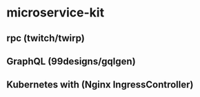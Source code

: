 # microservice-kit

## rpc (twitch/twirp)

## GraphQL (99designs/gqlgen)

## Kubernetes with (Nginx IngressController)